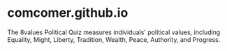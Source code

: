 # comcomer.github.io
The 8values Political Quiz measures individuals' political values, including Equality, Might, Liberty, Tradition, Wealth, Peace, Authority, and Progress.
